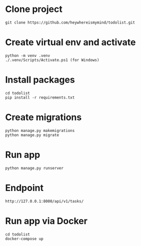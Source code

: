 # Clone project
```
git clone https://github.com/heywhereismymind/todolist.git
```

# Create virtual env and activate
```
python -m venv .venv
./.venv/Scripts/Activate.ps1 (for Windows)
```

# Install packages
```
cd todolist
pip install -r requirements.txt
```

# Create migrations
```
python manage.py makemigrations
python manage.py migrate
```

# Run app
```
python manage.py runserver
```

# Endpoint
```
http://127.0.0.1:8000/api/v1/tasks/
```

# Run app via Docker
```
cd todolist
docker-compose up
```
